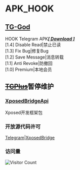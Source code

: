 # APK_HOOK   
   
## [TG-God](https://github.com/Eoyz369/APK_HOOK/tree/main/TG-God)   
HOOK Telegram APK[***[ Download ]***](https://github.com/Eoyz369/APK_HOOK/releases/tag/TG-God_1.4)   
[1.4] Disable Read|禁止已读   
[1.3] Fix Bug|修复Bug  
[1.2] Save Message|消息转载  
[1.1] Anti Revoke|防撤回   
[1.0] Premium|本地会员   

## [~~TGPlus~~](https://github.com/Eoyz369/APK_HOOK/tree/main/TGPlus)暂停维护      

### [XposedBridgeApi](https://github.com/Eoyz369/APK_HOOK/tree/main/XposedBridgeApi)  
Xposed开发框架包

### 开放源代码许可   
[Telegram](https://github.com/DrKLO/Telegram)|[XposedBridge](https://github.com/rovo89/XposedBridge)   


### 访问量
![Visitor Count](https://profile-counter.glitch.me/TG_God/count.svg)


